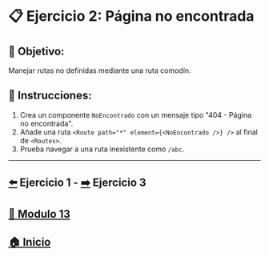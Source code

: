 # 📋 Ejercicio 2: Página no encontrada

## 🎯 Objetivo:
Manejar rutas no definidas mediante una ruta comodín.

## 📝 Instrucciones:
1. Crea un componente `NoEncontrado` con un mensaje tipo "404 - Página no encontrada".
2. Añade una ruta `<Route path="*" element={<NoEncontrado />} />` al final de `<Routes>`.
3. Prueba navegar a una ruta inexistente como `/abc`.
---

## [⬅️](../Ejercicios/Ejercicio_1.md) Ejercicio 1 - [➡️](../Ejercicios/Ejercicio_3.md) Ejercicio 3
## [📄 Modulo 13](../Modulo_13.md)
## [🏠 Inicio](../../README.md)

